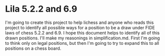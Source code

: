 # Lila 5.2.2 and 6.9
I'm going to create this project to help lichess and anyone who reads this project to identify all possible ways for a position to be a draw under FIDE laws of chess 5.2.2 and 6.9.
I hope this document helps to identify all of this drawn positions.
I'll make my reasonings in simplification.md.
First I'm going to think only on legal positions, but then I'm going to try to expand this to all positions on a chess board.
